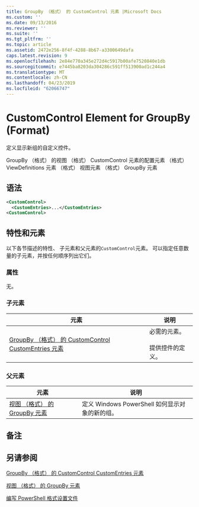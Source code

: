 ```yaml
---
title: GroupBy （格式） 的 CustomControl 元素 |Microsoft Docs
ms.custom: ''
ms.date: 09/13/2016
ms.reviewer: ''
ms.suite: ''
ms.tgt_pltfrm: ''
ms.topic: article
ms.assetid: 2472e256-8f4f-4288-8b67-a3300649dafa
caps.latest.revision: 9
ms.openlocfilehash: 2e84e770a345e272d4c5917b00afe7520840e1db
ms.sourcegitcommit: e7445ba8203da304286c591ff513900ad1c244a4
ms.translationtype: MT
ms.contentlocale: zh-CN
ms.lasthandoff: 04/23/2019
ms.locfileid: "62066747"
---
```

# <a name="customcontrol-element-for-groupby-format"></a>CustomControl Element for GroupBy (Format)

定义显示新组的自定义控件。

GroupBy （格式） 的视图 （格式） CustomControl 元素的配置元素 （格式） ViewDefinitions 元素 （格式） 视图元素 （格式） GroupBy 元素

## <a name="syntax"></a>语法

```xml
<CustomControl>
  <CustomEntries>...</CustomEntries>
<CustomControl>
```

## <a name="attributes-and-elements"></a>特性和元素

以下各节描述的特性、 子元素和父元素的`CustomControl`元素。 可以指定任意数量的子元素，并按任何顺序列出它们。

### <a name="attributes"></a>属性

无。

### <a name="child-elements"></a>子元素

|元素|说明|
|-------------|-----------------|
|[GroupBy （格式） 的 CustomControl CustomEntries 元素](./customentries-element-for-customcontrol-for-groupby-format.md)|必需的元素。<br /><br /> 提供控件的定义。|

### <a name="parent-elements"></a>父元素

|元素|说明|
|-------------|-----------------|
|[视图 （格式） 的 GroupBy 元素](./groupby-element-for-view-format.md)|定义 Windows PowerShell 如何显示对象的新的组。|

## <a name="remarks"></a>备注

## <a name="see-also"></a>另请参阅

[GroupBy （格式） 的 CustomControl CustomEntries 元素](./customentries-element-for-customcontrol-for-groupby-format.md)

[视图 （格式） 的 GroupBy 元素](./groupby-element-for-view-format.md)

[编写 PowerShell 格式设置文件](./writing-a-powershell-formatting-file.md)
